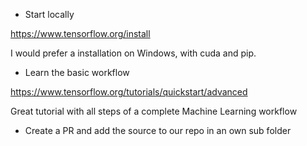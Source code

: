 - Start locally

https://www.tensorflow.org/install

I would prefer a installation on Windows, with cuda and pip.

- Learn the basic workflow

https://www.tensorflow.org/tutorials/quickstart/advanced

Great tutorial with all steps of a complete Machine Learning workflow

- Create a PR and add the source to our repo in an own sub folder
